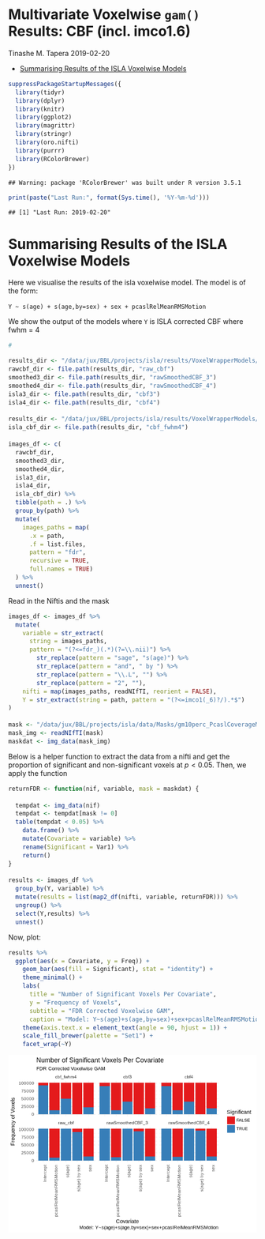 Multivariate Voxelwise `gam()` Results: CBF (incl. imco1.6)
================
Tinashe M. Tapera
2019-02-20

-   [Summarising Results of the ISLA Voxelwise Models](#summarising-results-of-the-isla-voxelwise-models)

``` r
suppressPackageStartupMessages({
  library(tidyr)
  library(dplyr)
  library(knitr)
  library(ggplot2)
  library(magrittr)
  library(stringr)
  library(oro.nifti)
  library(purrr)
  library(RColorBrewer)
})
```

    ## Warning: package 'RColorBrewer' was built under R version 3.5.1

``` r
print(paste("Last Run:", format(Sys.time(), '%Y-%m-%d')))
```

    ## [1] "Last Run: 2019-02-20"

Summarising Results of the ISLA Voxelwise Models
================================================

Here we visualise the results of the isla voxelwise model. The model is of the form:

`Y ~ s(age) + s(age,by=sex) + sex + pcaslRelMeanRMSMotion`

We show the output of the models where `Y` is ISLA corrected CBF where fwhm = 4

``` r
#
```

``` r
results_dir <- "/data/jux/BBL/projects/isla/results/VoxelWrapperModels/imco1"
rawcbf_dir <- file.path(results_dir, "raw_cbf")
smoothed3_dir <- file.path(results_dir, "rawSmoothedCBF_3")
smoothed4_dir <- file.path(results_dir, "rawSmoothedCBF_4")
isla3_dir <- file.path(results_dir, "cbf3")
isla4_dir <- file.path(results_dir, "cbf4")

results_dir <- "/data/jux/BBL/projects/isla/results/VoxelWrapperModels/imco1_6"
isla_cbf_dir <- file.path(results_dir, "cbf_fwhm4")

images_df <- c(
  rawcbf_dir,
  smoothed3_dir,
  smoothed4_dir,
  isla3_dir,
  isla4_dir,
  isla_cbf_dir) %>%
  tibble(path = .) %>%
  group_by(path) %>%
  mutate(
    images_paths = map(
      .x = path,
      .f = list.files,
      pattern = "fdr",
      recursive = TRUE,
      full.names = TRUE)
  ) %>%
  unnest()
```

Read in the Niftis and the mask

``` r
images_df <- images_df %>%
  mutate(
    variable = str_extract(
      string = images_paths,
      pattern = "(?<=fdr_)(.*)(?=\\.nii)") %>%
        str_replace(pattern = "sage", "s(age)") %>%
        str_replace(pattern = "and", " by ") %>%
        str_replace(pattern = "\\.L", "") %>%
        str_replace(pattern = "2", ""),
    nifti = map(images_paths, readNIfTI, reorient = FALSE),
    Y = str_extract(string = path, pattern = "(?<=imco1(_6)?/).*$")
)

mask <- "/data/jux/BBL/projects/isla/data/Masks/gm10perc_PcaslCoverageMask.nii.gz"
mask_img <- readNIfTI(mask)
maskdat <- img_data(mask_img)
```

Below is a helper function to extract the data from a nifti and get the proportion of significant and non-significant voxels at *p* &lt; 0.05. Then, we apply the function

``` r
returnFDR <- function(nif, variable, mask = maskdat) {

  tempdat <- img_data(nif)
  tempdat <- tempdat[mask != 0]
  table(tempdat < 0.05) %>%
    data.frame() %>%
    mutate(Covariate = variable) %>%
    rename(Significant = Var1) %>%
    return()
}

results <- images_df %>%
  group_by(Y, variable) %>%
  mutate(results = list(map2_df(nifti, variable, returnFDR))) %>%
  ungroup() %>%
  select(Y,results) %>%
  unnest()
```

Now, plot:

``` r
results %>%
  ggplot(aes(x = Covariate, y = Freq)) +
    geom_bar(aes(fill = Significant), stat = "identity") +
    theme_minimal() +
    labs(
      title = "Number of Significant Voxels Per Covariate",
      y = "Frequency of Voxels",
      subtitle = "FDR Corrected Voxelwise GAM",
      caption = "Model: Y~s(age)+s(age,by=sex)+sex+pcaslRelMeanRMSMotion") +
    theme(axis.text.x = element_text(angle = 90, hjust = 1)) +
    scale_fill_brewer(palette = "Set1") +
    facet_wrap(~Y)
```

![](CBF_Results_imco1_6_files/figure-markdown_github/unnamed-chunk-3-1.png)
